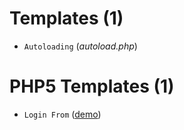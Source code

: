 # Templates (1)

* `Autoloading` (_autoload.php_)

# PHP5 Templates (1)

* `Login From` ([demo](https://byevhen2.github.io/nscl/login-form/))
